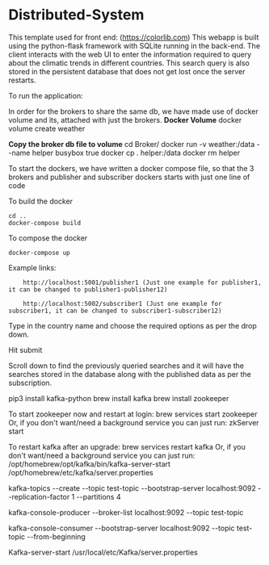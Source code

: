 # Distributed-System

This template used for front end: (https://colorlib.com)
This webapp is built using the python-flask framework with SQLite running in the back-end. 
The client interacts with the web UI to enter the information required to query about the climatic trends in different countries. 
This search query is also stored in the persistent database that does not get lost once the server restarts.

To run the application:

In order for the brokers to share the same db, we have made use of docker volume and its, attached with just the brokers.
**Docker Volume**
    docker volume create weather

**Copy the broker db file to volume**
    cd Broker/
    docker run -v weather:/data --name helper busybox true
    docker cp . helper:/data
    docker rm helper

To start the dockers, we have written a docker compose file, so that the 3 brokers and publisher and subscriber dockers starts with just one line of code


To build the docker

    cd ..
    docker-compose build

To compose the docker

    docker-compose up 

Example links:
        
        http://localhost:5001/publisher1 (Just one example for publisher1, it can be changed to publisher1-publisher12)
        
        http://localhost:5002/subscriber1 (Just one example for subscriber1, it can be changed to subscriber1-subscriber12)


Type in the country name and choose the required options as per the drop down.

Hit submit

Scroll down to find the previously queried searches and it will have the searches stored in the database along with the published data as per the subscription. 


pip3 install kafka-python
brew install kafka
brew install zookeeper

To start zookeeper now and restart at login:
  brew services start zookeeper
Or, if you don't want/need a background service you can just run:
  zkServer start

To restart kafka after an upgrade:
  brew services restart kafka
Or, if you don't want/need a background service you can just run:
  /opt/homebrew/opt/kafka/bin/kafka-server-start /opt/homebrew/etc/kafka/server.properties


kafka-topics --create --topic test-topic --bootstrap-server localhost:9092 --replication-factor 1 --partitions 4 

kafka-console-producer --broker-list localhost:9092 --topic test-topic

kafka-console-consumer --bootstrap-server localhost:9092 --topic test-topic --from-beginning


Kafka-server-start /usr/local/etc/Kafka/server.properties
